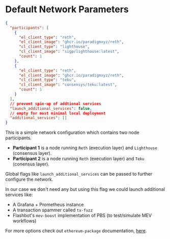 # Default Network Parameters

```json
{
  "participants": [
    {
      "el_client_type": "reth",
      "el_client_image": "ghcr.io/paradigmxyz/reth",
      "cl_client_type": "lighthouse",
      "cl_client_image": "sigp/lighthouse:latest",
      "count": 1
    },
    {
      "el_client_type": "reth",
      "el_client_image": "ghcr.io/paradigmxyz/reth",
      "cl_client_type": "teku",
      "cl_client_image": "consensys/teku:latest",
      "count": 1
    }
  ],
  // prevent spin-up of addtional services
  "launch_additional_services": false,
  // empty for most minimal local deployment
  "additional_services": []
}
```

This is a simple network configuration which contains two node participants.

- **Participant 1** is a node running `Reth` (execution layer) and `Lighthouse` (consensus layer).
- **Participant 2** is a node running `Reth` (execution layer) and `Teku` (conensus layer).

Global flags like `launch_additional_services` can be passed to further configure the network.

In our case we don't need any but using this flag we could launch additional services like:

- A Grafana + Prometheus instance
- A transaction spammer called `tx-fuzz`
- Flashbot's `mev-boost` implementation of PBS (to test/simulate MEV workflows)

For more options check out `ethereum-package` documentation, [here](https://github.com/kurtosis-tech/ethereum-package/#configuration).
